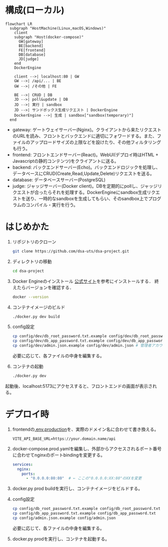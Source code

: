 # 構成(ローカル)
```mermaid
flowchart LR
  subgraph "HostMachine(Linux,macOS,Windows)"
    client
    subgraph "Host(docker-compose)"
      GW[gateway]
      BE[backend]
      FE[frontend]
      DB[database]
      JD[judge]
    end
    DockerEngine
    
    client -->| localhost:80 | GW
    GW -->| /api/... | BE
    GW -->| /その他 | FE

    BE -->| CRUD | DB
    JD -->| poll&update | DB
    JD -->| 実行 | sandbox
    JD -->| サンドボックス生成リクエスト | DockerEngine
    DockerEngine -->| 生成 | sandbox["sandbox(temporary)"]
  end
```

* gateway: ゲートウェイサーバー(Nginx)。クライアントから来たリクエストのURLを読み、フロントとバックエンドに適切にフォワードする。また、ファイルのアップロードサイズの上限などを設けたり、その他フィルタリングも行う。
* frontend: フロントエンドサーバー(React)。WebUI(デプロイ時はHTML + Javascriptの静的コンテンツ)をクライアントに送る。
* backend: バックエンドサーバー(Echo)。バックエンドロジックを処理し、データベースにCRUD(Create,Read,Update,Delete)リクエストを送る。
* database: データベースサーバー(PostgreSQL)
* judge: ジャッジサーバー(Docker client)。DBを定期的にpollし、ジャッジリクエストが合ったらそれを処理する。DockerEngineにsandbox生成リクエストを送り、一時的なsandboxを生成してもらい、そのsandbox上でプログラムのコンパイル・実行を行う。

# はじめかた
1. リポジトリのクローン
    ```bash
    git clone https://github.com/dsa-uts/dsa-project.git
    ```

2. ディレクトリの移動
    ```bash
    cd dsa-project
    ```

3. Docker Engineのインストール
    [公式サイト](https://docs.docker.com/engine/install/)を参考にインストールする．
    終えたらバージョンを確認する．
    ```bash
    docker --version
    ```

4. コンテナイメージのビルド
    ```bash
    ./docker.py dev build
    ```

5. config設定
    ```bash
    cp config/dev/db_root_password.txt.example config/dev/db_root_password.txt # データベースのrootパスワード
    cp config/dev/db_app_password.txt.example config/dev/db_app_password.txt # アプリケーション用データベースのパスワード
    cp config/dev/admin.json.example config/dev/admin.json # 管理者アカウント情報
    ```
    必要に応じて、各ファイルの中身を編集する。

6. コンテナの起動
    ```bash
    ./docker.py dev
    ```

起動後、localhost:5173にアクセスすると、フロントエンドの画面が表示される。

# デプロイ時
1. frontendの[.env.production](./dsa-frontend/.env.production)を、実際のドメイン名に合わせて書き換える。
    ```env
    VITE_API_BASE_URL=https://your.domain.name/api
    ```
2. docker-compose.prod.yamlを編集し、外部からアクセスされるポート番号に合わせてnginxのポートbindingを変更する。
    ```yaml
    services:
      nginx:
        ports:
          - "0.0.0.0:80:80"  # ← ここの"0.0.0.0:XX:80"のXXを変更
    ```

3. docker.py prod buildを実行し、コンテナイメージをビルドする。

4. config設定
    ```bash
    cp config/db_root_password.txt.example config/db_root_password.txt
    cp config/db_app_password.txt.example config/db_app_password.txt
    cp config/admin.json.example config/admin.json
    ```
    必要に応じて、各ファイルの中身を編集する。

5. docker.py prodを実行し、コンテナを起動する。
